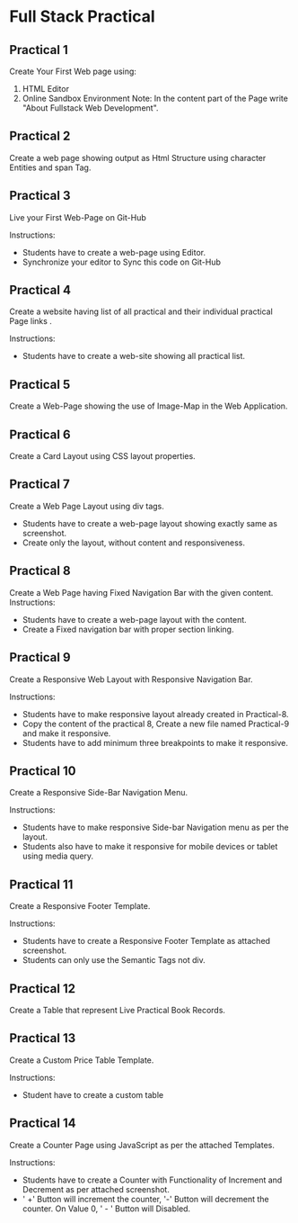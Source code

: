 # Full Stack Practical

## Practical 1

Create Your First Web page using:

1. HTML Editor
2. Online Sandbox Environment
   Note: In the content part of the Page write "About Fullstack Web Development".

## Practical 2

Create a web page showing output as Html Structure using character Entities and span Tag.

## Practical 3

Live your First Web-Page on Git-Hub

Instructions:

- Students have to create a web-page using Editor.
- Synchronize your editor to Sync this code on Git-Hub

## Practical 4

Create a website having list of all practical and their individual practical Page links .

Instructions:

- Students have to create a web-site showing all practical list.

## Practical 5

Create a Web-Page showing the use of Image-Map in the Web Application.

## Practical 6

Create a Card Layout using CSS layout properties.

## Practical 7

Create a Web Page Layout using div tags.

- Students have to create a web-page layout showing exactly same as screenshot.
- Create only the layout, without content and responsiveness.

## Practical 8

Create a Web Page having Fixed Navigation Bar with the given content.
Instructions:

- Students have to create a web-page layout with the content.
- Create a Fixed navigation bar with proper section linking.

## Practical 9

Create a Responsive Web Layout with Responsive Navigation Bar.

Instructions:

- Students have to make responsive layout already created in Practical-8.
- Copy the content of the practical 8, Create a new file named Practical-9 and make it responsive.
- Students have to add minimum three breakpoints to make it responsive.

## Practical 10

Create a Responsive Side-Bar Navigation Menu.

Instructions:

- Students have to make responsive Side-bar Navigation menu as per the layout.
- Students also have to make it responsive for mobile devices or tablet using media query.

## Practical 11

Create a Responsive Footer Template.

Instructions:

- Students have to create a Responsive Footer Template as attached screenshot.
- Students can only use the Semantic Tags not div.

## Practical 12

Create a Table that represent Live Practical Book Records.

## Practical 13

Create a Custom Price Table Template.

Instructions:

- Student have to create a custom table

## Practical 14

Create a Counter Page using JavaScript as per the attached Templates.

Instructions:

- Students have to create a Counter with Functionality of Increment and Decrement as per attached screenshot.
- ' +' Button will increment the counter, '-' Button will decrement the counter. On Value 0, ' - ' Button will Disabled.

